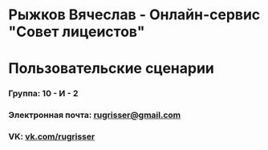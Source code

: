 # Рыжков Вячеслав - Онлайн-сервис "Совет лицеистов"

# Пользовательские сценарии

### Группа: 10 - И - 2

### Электронная почта: rugrisser@gmail.com

### VK: [vk.com/rugrisser](https://vk.com/rugrisser)

